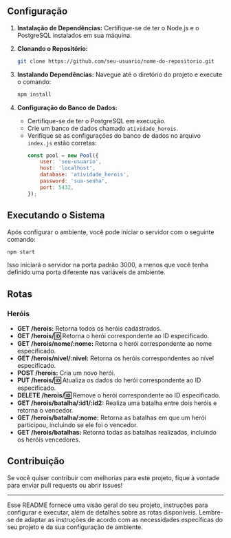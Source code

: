 ## Configuração

1. **Instalação de Dependências:**
   Certifique-se de ter o Node.js e o PostgreSQL instalados em sua máquina.

2. **Clonando o Repositório:**
   ```bash
   git clone https://github.com/seu-usuario/nome-do-repositorio.git
   ```

3. **Instalando Dependências:**
   Navegue até o diretório do projeto e execute o comando:
   ```bash
   npm install
   ```

4. **Configuração do Banco de Dados:**
   - Certifique-se de ter o PostgreSQL em execução.
   - Crie um banco de dados chamado `atividade_herois`.
   - Verifique se as configurações do banco de dados no arquivo `index.js` estão corretas:
     ```javascript
     const pool = new Pool({
         user: 'seu-usuario',
         host: 'localhost',
         database: 'atividade_herois',
         password: 'sua-senha',
         port: 5432,
     });
     ```

## Executando o Sistema

Após configurar o ambiente, você pode iniciar o servidor com o seguinte comando:

```bash
npm start
```

Isso iniciará o servidor na porta padrão 3000, a menos que você tenha definido uma porta diferente nas variáveis de ambiente.

## Rotas

### Heróis

- **GET /herois:** Retorna todos os heróis cadastrados.
- **GET /herois/:id:** Retorna o herói correspondente ao ID especificado.
- **GET /herois/nome/:nome:** Retorna o herói correspondente ao nome especificado.
- **GET /herois/nivel/:nivel:** Retorna os heróis correspondentes ao nível especificado.
- **POST /herois:** Cria um novo herói.
- **PUT /herois/:id:** Atualiza os dados do herói correspondente ao ID especificado.
- **DELETE /herois/:id:** Remove o herói correspondente ao ID especificado.
- **GET /herois/batalha/:id1/:id2:** Realiza uma batalha entre dois heróis e retorna o vencedor.
- **GET /herois/batalha/:nome:** Retorna as batalhas em que um herói participou, incluindo se ele foi o vencedor.
- **GET /herois/batalhas:** Retorna todas as batalhas realizadas, incluindo os heróis vencedores.

## Contribuição

Se você quiser contribuir com melhorias para este projeto, fique à vontade para enviar pull requests ou abrir issues!

---

Esse README fornece uma visão geral do seu projeto, instruções para configurar e executar, além de detalhes sobre as rotas disponíveis. Lembre-se de adaptar as instruções de acordo com as necessidades específicas do seu projeto e da sua configuração de ambiente.
